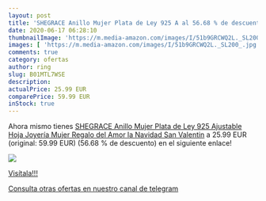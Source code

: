 ```yaml
---
layout: post
title: 'SHEGRACE Anillo Mujer Plata de Ley 925 A al 56.68 % de descuento'
date: 2020-06-17 06:28:10
thumbnailImage: 'https://m.media-amazon.com/images/I/51b9GRCWQ2L._SL200_.jpg'
images: [ 'https://m.media-amazon.com/images/I/51b9GRCWQ2L._SL200_.jpg' ]
comments: true
category: ofertas
author: ring
slug: B01MTL7WSE
description:
actualPrice: 25.99 EUR
comparePrice: 59.99 EUR
inStock: true
---
```


Ahora mismo tienes [SHEGRACE Anillo Mujer Plata de Ley 925 Ajustable Hoja Joyería Mujer Regalo del Amor la Navidad San Valentin](https://www.amazon.com/dp/B01MTL7WSE/?tag=redken08-20) a 25.99 EUR (original: 59.99 EUR) (56.68 %  de descuento) en el siguiente enlace!

[![](https://m.media-amazon.com/images/I/51b9GRCWQ2L._SL200_.jpg)](https://www.amazon.com/dp/B01MTL7WSE/?tag=redken08-20)

[Visítala!!!](https://www.amazon.com/dp/B01MTL7WSE/?tag=redken08-20)

[Consulta otras ofertas en nuestro canal de telegram](https://t.me/s/ofertas25)
